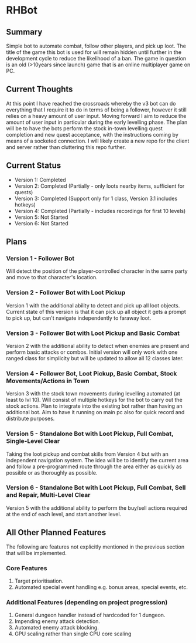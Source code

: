 # RHBot
## Summary
Simple bot to automate combat, follow other players, and pick up loot. The title of the game this bot is used for will remain hidden until further in the development cycle to reduce the likelihood of a ban. The game in question is an old (>10years since launch) game that is an online multiplayer game on PC.

## Current Thoughts
At this point I have reached the crossroads whereby the v3 bot can do everything that I require it to do in terms of being a follower, however it still relies on a heavy amount of user input. Moving forward I aim to reduce the amount of user input in particular during the early levelling phase. The plan will be to have the bots perform the stock in-town levelling quest completion and new quest acceptance, with the instructions coming by means of a socketed connection. I will likely create a new repo for the client and server rather than cluttering this repo further.

## Current Status
* Version 1: Completed
* Version 2: Completed (Partially - only loots nearby items, sufficient for quests)
* Version 3: Completed (Support only for 1 class, Version 3.1 includes hotkeys)
* Version 4: Completed (Partially - includes recordings for first 10 levels)
* Version 5: Not Started
* Version 6: Not Started

## Plans
### Version 1 - Follower Bot
Will detect the position of the player-controlled character in the same party and move to that character's location.

### Version 2 - Follower Bot with Loot Pickup
Version 1 with the additional ability to detect and pick up all loot objects. Current state of this version is that it can pick up all object it gets a prompt to pick up, but can't navigate independently to faraway loot.

### Version 3 - Follower Bot with Loot Pickup and Basic Combat
Version 2 with the additional ability to detect when enemies are present and perform basic attacks or combos. Initial version will only work with one ranged class for simplicity but will be updated to allow all 12 classes later. 

### Version 4 - Follower Bot, Loot Pickup, Basic Combat, Stock Movements/Actions in Town
Version 3 with the stock town movements during levelling automated (at least to lvl 10). Will consist of multiple hotkeys for the bot to carry out the stock actions. Plan to integrate into the existing bot rather than having an additional bot. Aim to have it running on main pc also for quick record and distribute purposes.

### Version 5 - Standalone Bot with Loot Pickup, Full Combat, Single-Level Clear
Taking the loot pickup and combat skills from Version 4 but with an independent navigation system. The idea will be to identify the current area and follow a pre-programmed route through the area either as quickly as possible or as thoroughly as possible.

### Version 6 - Standalone Bot with Loot Pickup, Full Combat, Sell and Repair, Multi-Level Clear
Version 5 with the additional ability to perform the buy/sell actions required at the end of each level, and start another level.

## All Other Planned Features
The following are features not explicitly mentioned in the previous section that will be implemented.
### Core Features
1) Target prioritisation.
2) Automated special event handling e.g. bonus areas, special events, etc.

### Additional Features (depending on project progression)
1) General dungeon handler instead of hardcoded for 1 dungeon.
2) Impending enemy attack detection.
3) Automated enemy attack blocking.
4) GPU scaling rather than single CPU core scaling

